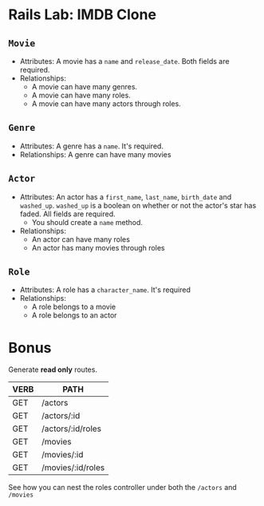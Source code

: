 # Rails Lab: IMDB Clone

## `Movie`
- Attributes: A movie has a `name` and `release_date`. Both fields are required.
- Relationships:
  - A movie can have many genres.
  - A movie can have many roles.
  - A movie can have many actors through roles.

## `Genre`
- Attributes: A genre has a `name`. It's required.
- Relationships: A genre can have many movies

## `Actor`
- Attributes: An actor has a `first_name`, `last_name`, `birth_date` and `washed_up`. `washed_up` is a boolean on whether or not the actor's star has faded. All fields are required.
  - You should create a `name` method.
- Relationships:
  - An actor can have many roles
  - An actor has many movies through roles

## `Role`
- Attributes: A role has a `character_name`. It's required
- Relationships:
  - A role belongs to a movie
  - A role belongs to an actor

# Bonus
Generate **read only** routes.

| VERB | PATH              |
|------|-------------------|
| GET  | /actors           |
| GET  | /actors/:id       |
| GET  | /actors/:id/roles |
| GET  | /movies           |
| GET  | /movies/:id       |
| GET  | /movies/:id/roles |

See how you can nest the roles controller under both the `/actors` and `/movies`
